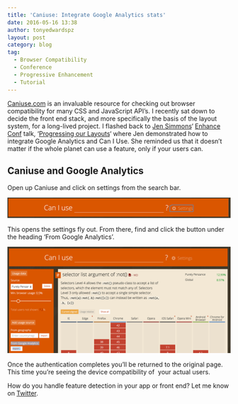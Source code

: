 ```yaml
---
title: 'Caniuse: Integrate Google Analytics stats'
date: 2016-05-16 13:38
author: tonyedwardspz
layout: post
category: blog
tag:
  - Browser Compatibility
  - Conference
  - Progressive Enhancement
  - Tutorial
---
```

[Caniuse.com](http://caniuse.com/ "Web Api Browser Compatibility") is an invaluable resource for checking out browser compatibility for many CSS and JavaScript API&#8217;s. I recently sat down to decide the front end stack, and more specifically the basis of the layout system, for a long-lived project. I flashed back to [Jen Simmons](https://twitter.com/jensimmons)&#8216; [Enhance Conf](http://enhanceconf.com/) talk, &#8216;[Progressing our Layouts](https://www.youtube.com/watch?v=PZPPwxumEzs)&#8216; where Jen demonstrated how to integrate Google Analytics and Can I Use. She reminded us that it doesn&#8217;t matter if the whole planet can use a feature, only if your users can.

## Caniuse and Google Analytics

Open up Caniuse and click on settings from the search bar.

![Caniuse settings](/assets/images/import/2016/05/Screen-Shot-2016-05-16-at-14.15.32.png)

This opens the settings fly out. From there, find and click the button under the heading &#8216;From Google Analytics&#8217;.

![Can I use settings flyout](/assets/images/import/2016/05/Screen-Shot-2016-05-16-at-14.15.59.png)

Once the authentication completes you&#8217;ll be returned to the original page. This time you&#8217;re seeing the device compatibility of  your actual users.

How do you handle feature detection in your app or front end? Let me know on [Twitter](https://twitter.com/tonyedwardspz).
